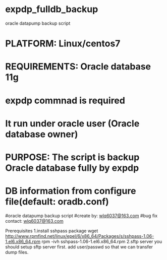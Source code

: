 # expdp_fulldb_backup
oracle datapump backup script
# PLATFORM:     Linux/centos7
#
# REQUIREMENTS: Oracle database 11g
#               expdp commnad is required
#               It run under oracle user (Oracle database owner)
#
#
# PURPOSE: The script is backup Oracle database fully by expdp
#               DB information from configure file(default: oradb.conf)
#oracle datapump backup script
#create by: wlq6037@163.com
#bug fix contact: wlq6037@163.com

Prerequisites
1.install sshpass package
wget http://www.rpmfind.net/linux/epel/6/x86_64/Packages/s/sshpass-1.06-1.el6.x86_64.rpm
rpm -ivh sshpass-1.06-1.el6.x86_64.rpm
2.sftp server
you should setup sftp server first. add user/passwd so that we can transfer dump files.
